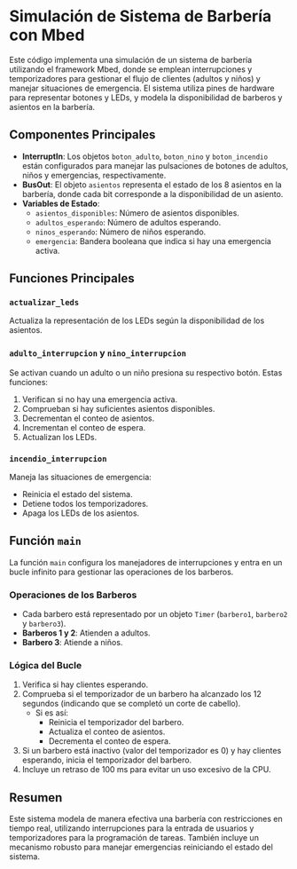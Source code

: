 # Simulación de Sistema de Barbería con Mbed

Este código implementa una simulación de un sistema de barbería utilizando el framework Mbed, donde se emplean interrupciones y temporizadores para gestionar el flujo de clientes (adultos y niños) y manejar situaciones de emergencia. El sistema utiliza pines de hardware para representar botones y LEDs, y modela la disponibilidad de barberos y asientos en la barbería.

## Componentes Principales

- **InterruptIn**: Los objetos `boton_adulto`, `boton_nino` y `boton_incendio` están configurados para manejar las pulsaciones de botones de adultos, niños y emergencias, respectivamente.
- **BusOut**: El objeto `asientos` representa el estado de los 8 asientos en la barbería, donde cada bit corresponde a la disponibilidad de un asiento.
- **Variables de Estado**:
  - `asientos_disponibles`: Número de asientos disponibles.
  - `adultos_esperando`: Número de adultos esperando.
  - `ninos_esperando`: Número de niños esperando.
  - `emergencia`: Bandera booleana que indica si hay una emergencia activa.

## Funciones Principales

### `actualizar_leds`
Actualiza la representación de los LEDs según la disponibilidad de los asientos.

### `adulto_interrupcion` y `nino_interrupcion`
Se activan cuando un adulto o un niño presiona su respectivo botón. Estas funciones:
1. Verifican si no hay una emergencia activa.
2. Comprueban si hay suficientes asientos disponibles.
3. Decrementan el conteo de asientos.
4. Incrementan el conteo de espera.
5. Actualizan los LEDs.

### `incendio_interrupcion`
Maneja las situaciones de emergencia:
- Reinicia el estado del sistema.
- Detiene todos los temporizadores.
- Apaga los LEDs de los asientos.

## Función `main`

La función `main` configura los manejadores de interrupciones y entra en un bucle infinito para gestionar las operaciones de los barberos. 

### Operaciones de los Barberos
- Cada barbero está representado por un objeto `Timer` (`barbero1`, `barbero2` y `barbero3`).
- **Barberos 1 y 2**: Atienden a adultos.
- **Barbero 3**: Atiende a niños.

### Lógica del Bucle
1. Verifica si hay clientes esperando.
2. Comprueba si el temporizador de un barbero ha alcanzado los 12 segundos (indicando que se completó un corte de cabello).
   - Si es así:
     - Reinicia el temporizador del barbero.
     - Actualiza el conteo de asientos.
     - Decrementa el conteo de espera.
3. Si un barbero está inactivo (valor del temporizador es 0) y hay clientes esperando, inicia el temporizador del barbero.
4. Incluye un retraso de 100 ms para evitar un uso excesivo de la CPU.

## Resumen

Este sistema modela de manera efectiva una barbería con restricciones en tiempo real, utilizando interrupciones para la entrada de usuarios y temporizadores para la programación de tareas. También incluye un mecanismo robusto para manejar emergencias reiniciando el estado del sistema.